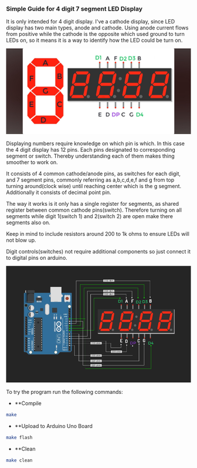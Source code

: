 ### Simple Guide for 4 digit 7 segment LED Display

It is only intended for 4 digit display. I've a cathode display,
since LED display has two main types, anode and cathode. Using
anode current flows from positive while the cathode is the opposite 
which used ground to turn LEDs on, so it means it is a way to identify
how the LED could be turn on.

![4 digit 7 segment guide](4d7seg.jpg)

Displaying numbers require knowledge on which pin is which. In this case 
the 4 digit display has 12 pins. Each pins designated to corresponding
segment or switch. Thereby understanding each of them makes thing
smoother to work on.

It consists of 4 common cathode/anode pins, as switches for each digit, 
and 7 segment pins, commonly referring as a,b,c,d,e,f and g from top 
turning around(clock wise) until reaching center which is the g segment. 
Additionally it consists of decimal point pin.

The way it works is it only has a single register for segments, as
shared register between common cathode pins(switch). Therefore turning 
on all segments while digit 1(switch 1) and 2(switch 2) are open make 
there segments also on.

Keep in mind to include resistors around 200 to 1k ohms to ensure LEDs
will not blow up.

Digit controls(switches) not require additional components so just connect 
it to digital pins on arduino.

![My 4 digit 7 segment LED display setup](circuit.png)

To try the program run the following commands:

 - **Compile
```bash
make
```

 - **Upload to Arduino Uno Board
```bash
make flash
```

 - **Clean
```bash
make clean
```
